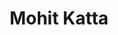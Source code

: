 ---
title: Mohit Katta
bio: |
  Studying BSC Computer Science Student at the Heriot Watt University,Dubai
avatar: /images/myphoto.jpeg
featured: true
social:
  - title: github
    url: https://github.com/mk210/Tech-Club-Blog
  - title: instagram
    url: https://www.instagram.com/mo.kvs_/?hl=en
  - title: linkedin
    url: https://www.linkedin.com/in/mohit-kvs-016034131/
---